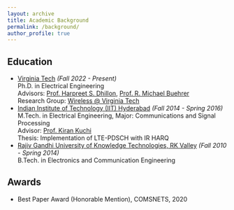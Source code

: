 ```yaml
---
layout: archive
title: Academic Background
permalink: /background/
author_profile: true
---
```

<h2> <strong>Education</strong> </h2>
<ul>
  <li>
    <a href="https://www.vt.edu/">Virginia Tech</a> <i>(Fall 2022 - Present)</i> <br>
    Ph.D. in Electrical Engineering <br>
    Advisors: <a href="https://www.dhillon.ece.vt.edu/index.html">Prof. Harpreet S. Dhillon</a>, 
    <a href="https://ece.vt.edu/people/profile/buehrer.html">Prof. R. Michael Buehrer</a> <br>
    Research Group: <a href="https://wireless.vt.edu/">Wireless @ Virginia Tech</a>
  </li>
  <li>
    <a href="https://www.iith.ac.in/">Indian Institute of Technology (IIT) Hyderabad</a> <i>(Fall 2014 - Spring 2016)</i> <br>
    M.Tech. in Electrical Engineering, Major: Communications and Signal Processing <br>
    Advisor: <a href="https://www.iith.ac.in/ee/kkuchi/">Prof. Kiran Kuchi</a> <br>
    Thesis: Implementation of LTE-PDSCH with IR HARQ
  </li>
  <li>
    <a href="https://rguktrkv.ac.in/">Rajiv Gandhi University of Knowledge Technologies, RK Valley</a> <i>(Fall 2010 - Spring 2014)</i> <br>
    B.Tech. in Electronics and Communication Engineering 
  </li>
</ul>

<h2> <strong> Awards</strong> </h2>
<ul>
<li> Best Paper Award (Honorable Mention), COMSNETS, 2020  </li>		
</ul>
